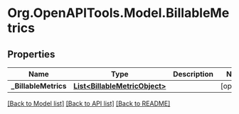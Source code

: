 
# Org.OpenAPITools.Model.BillableMetrics

## Properties

Name | Type | Description | Notes
------------ | ------------- | ------------- | -------------
**_BillableMetrics** | [**List&lt;BillableMetricObject&gt;**](BillableMetricObject.md) |  | [optional] 

[[Back to Model list]](../README.md#documentation-for-models)
[[Back to API list]](../README.md#documentation-for-api-endpoints)
[[Back to README]](../README.md)

